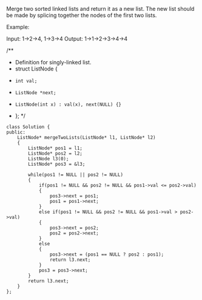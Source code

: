Merge two sorted linked lists and return it as a new list. The new list should be made by splicing together the nodes of the first two lists.

Example:

Input: 1->2->4, 1->3->4
Output: 1->1->2->3->4->4

/**
 * Definition for singly-linked list.
 * struct ListNode {
 *     int val;
 *     ListNode *next;
 *     ListNode(int x) : val(x), next(NULL) {}
 * };
 */

```
class Solution {
public:
    ListNode* mergeTwoLists(ListNode* l1, ListNode* l2) 
    {
        ListNode* pos1 = l1;
        ListNode* pos2 = l2;
        ListNode l3(0);
        ListNode* pos3 = &l3;
        
        while(pos1 != NULL || pos2 != NULL)
        {
            if(pos1 != NULL && pos2 != NULL && pos1->val <= pos2->val)
            {
                pos3->next = pos1;
                pos1 = pos1->next;
            }
            else if(pos1 != NULL && pos2 != NULL && pos1->val > pos2->val)
            {
                pos3->next = pos2;
                pos2 = pos2->next;
            }
            else
            {
                pos3->next = (pos1 == NULL ? pos2 : pos1);
                return l3.next;
            }
            pos3 = pos3->next;
        }
        return l3.next;
    }
};
```